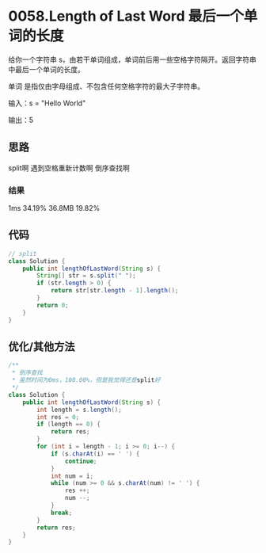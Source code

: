 # 0058.Length of Last Word 最后一个单词的长度

给你一个字符串 s，由若干单词组成，单词前后用一些空格字符隔开。返回字符串中最后一个单词的长度。

单词 是指仅由字母组成、不包含任何空格字符的最大子字符串。

输入：s = "Hello World"

输出：5

## 思路
split啊
遇到空格重新计数啊
倒序查找啊

### 结果
1ms  34.19%
36.8MB  19.82%

## 代码
```java
// split
class Solution {
    public int lengthOfLastWord(String s) {
        String[] str = s.split(" ");
        if (str.length > 0) {
            return str[str.length - 1].length();
        }
        return 0;
    }
}
```

## 优化/其他方法
```java
/**
 * 倒序查找
 * 虽然时间为0ms，100.00%，但是我觉得还是split好
 */
class Solution {
    public int lengthOfLastWord(String s) {
        int length = s.length();
        int res = 0;
        if (length == 0) {
            return res;
        }
        for (int i = length - 1; i >= 0; i--) {
            if (s.charAt(i) == ' ') {
                continue;
            }
            int num = i;
            while (num >= 0 && s.charAt(num) != ' ') {
                res ++;
                num --;
            }
            break;
        }
        return res;
    }
}
```

